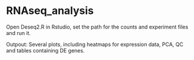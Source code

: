# RNAseq_analysis

Open Deseq2.R in Rstudio, set the path for the counts and experiment files and run it.

Outpout: Several plots, including heatmaps for expression data, PCA, QC and tables containing DE genes.
